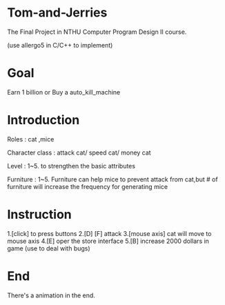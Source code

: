 # Tom-and-Jerries
The Final Project in NTHU Computer Program Design II course.

(use allergo5 in C/C++ to implement)

# Goal
Earn 1 billion or Buy a auto_kill_machine

# Introduction
Roles : cat ,mice

Character class : attack cat/ speed cat/ money cat

Level : 1~5. to strengthen the basic attributes

Furniture : 1~5. Furniture can help mice to prevent attack from cat,but # of furniture will increase the frequency for generating mice

# Instruction
1.[click] to press buttons
2.[D] [F] attack
3.[mouse axis] cat will move to mouse axis
4.[E] oper the store interface
5.[B] increase 2000 dollars in game (use to deal with bugs)

# End
There's a animation in the end.



